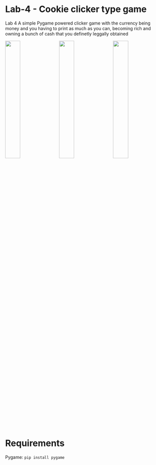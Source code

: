 # Lab-4 - Cookie clicker type game
Lab 4 
A simple Pygame powered clicker game with the currency being money and you having to print as much as you can, becoming rich and owning a bunch of cash that you definetly leggally obtained

<img src="https://user-images.githubusercontent.com/79339771/196797401-b23ffe13-25bc-4113-82af-a26b3e7a3f81.png" width=31% height=31%>ᅟ؜
<img src="https://user-images.githubusercontent.com/79339771/196797405-ee92346b-f580-447a-afec-6b3cfec4c31e.png" width=31% height=31%>ᅟ
<img src="https://user-images.githubusercontent.com/79339771/196797406-83d17644-9f49-48f8-9990-d328edbeed3c.png" width=31% height=31%>ᅟ
# Requirements
Pygame: ```pip install pygame```
